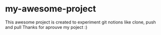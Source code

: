 # my-awesome-project

This awesome project is created to experiment git notions like clone, push and pull
Thanks for aprouve my poject :)
